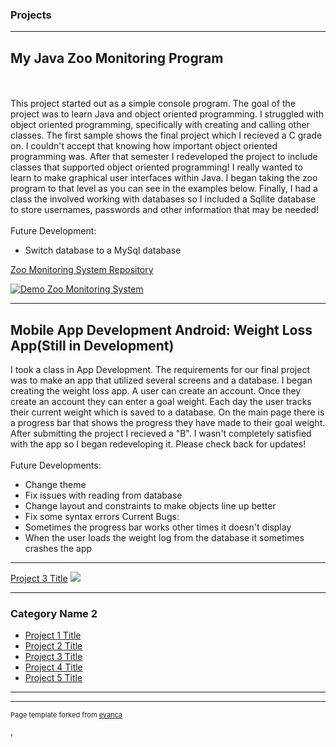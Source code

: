 ### Projects

---

## My Java Zoo Monitoring Program
<br><br>
This project started out as a simple console program. The goal of the project was to learn Java and object oriented programming. I struggled with object oriented programming, specifically with creating and calling other classes. The first sample shows the final project which I recieved a C grade on. I couldn't accept that knowing how important object oriented programming was. After that semester I redeveloped the project to include classes that supported object oriented programming! I really wanted to learn to make graphical user interfaces within Java. I began taking the zoo program to that level as you can see in the examples below. Finally, I had a class the involved working with databases so I included a Sqllite database to store usernames, passwords and other information that may be needed!
<br><br>
Future Development:
  - Switch database to a MySql database

<a href="https://github.com/JamesLouis89/Zoo-Monitoring-System.git">Zoo Monitoring System Repository</a>

[![Demo Zoo Monitoring System](https://j.gifs.com/r8OPp2.gif)](https://youtu.be/yJ9J54cSVVY)


---
## Mobile App Development Android: Weight Loss App(Still in Development)
I took a class in App Development. The requirements for our final project was to make an app that utilized several screens and a database. I began creating the weight loss app. A user can create an account. Once they create an account they can enter a goal weight. Each day the user tracks their current weight which is saved to a database. On the main page there is a progress bar that shows the progress they have made to their goal weight. After submitting the project I recieved a "B". I wasn't completely satisfied with the app so I began redeveloping it. Please check back for updates!
<br><br>
Future Developments:
  - Change theme
  - Fix issues with reading from database
  - Change layout and constraints to make objects line up better
  - Fix some syntax errors
Current Bugs:
  - Sometimes the progress bar works other times it doesn't display
  - When the user loads the weight log from the database it sometimes crashes the app


---
[Project 3 Title](http://example.com/)
<img src="images/dummy_thumbnail.jpg?raw=true"/>

---

### Category Name 2

- [Project 1 Title](http://example.com/)
- [Project 2 Title](http://example.com/)
- [Project 3 Title](http://example.com/)
- [Project 4 Title](http://example.com/)
- [Project 5 Title](http://example.com/)

---




---
<p style="font-size:11px">Page template forked from <a href="https://github.com/evanca/quick-portfolio">evanca</a></p>
<!-- Remove above link if you don't want to attibute -->
,
